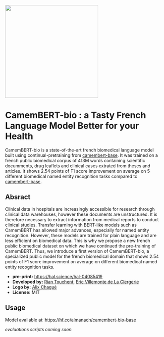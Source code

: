 <a href=https://camembert-bio-model.fr/>
  <img width="300px" src="https://silver-crostata-bec6c0.netlify.app/authors/camembert-bio/avatar_hu793b92579abd63a955d3004af578ed96_116953_270x270_fill_lanczos_center_3.png">
</a>

# CamemBERT-bio : a Tasty French Language Model Better for your Health

CamemBERT-bio is a state-of-the-art french biomedical language model built using continual-pretraining from [camembert-base](https://huggingface.co/camembert-base). 
It was trained on a french public biomedical corpus of 413M words containing scientific documments, drug leaflets and clinical cases extrated from theses and articles.
It shows 2.54 points of F1 score improvement on average on 5 different biomedical named entity recognition tasks compared to [camembert-base](https://huggingface.co/camembert-base).

## Absract

Clinical data in hospitals are increasingly accessible for research through clinical data warehouses, however these documents are unstructured. It is therefore necessary to extract information from medical reports to conduct clinical studies. Transfer learning with BERT-like models such as CamemBERT
has allowed major advances, especially for named entity recognition. However, these models are
trained for plain language and are less efficient on biomedical data. This is why we propose a new
french public biomedical dataset on which we have continued the pre-training of CamemBERT. Thus,
we introduce a first version of CamemBERT-bio, a specialized public model for the french biomedical
domain that shows 2.54 points of F1 score improvement on average on different biomedical named
entity recognition tasks.

- **pre-print:** https://hal.science/hal-04085419
- **Developed by:** [Rian Touchent](https://rian-t.github.io), [Eric Villemonte de La Clergerie](http://pauillac.inria.fr/~clerger/)
- **Logo by:** [Alix Chagué](https://alix-tz.github.io)
- **License:** MIT

## Usage

Model available at: https://hf.co/almanach/camembert-bio-base  

*evaluations scripts coming soon*

